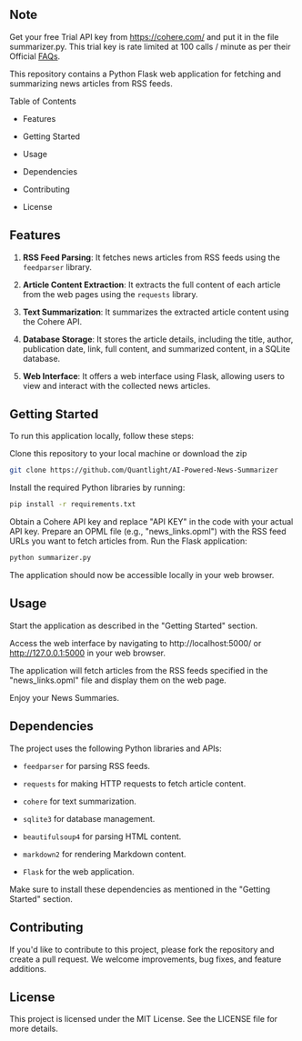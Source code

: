   

## Note

Get your free Trial API key from https://cohere.com/ and put it in the file summarizer.py. This trial key is rate limited at 100 calls / minute as per their Official [FAQs](https://cohere.com/pricing).

This repository contains a Python Flask web application for fetching and summarizing news articles from RSS feeds.

Table of Contents

- Features

- Getting Started

- Usage

- Dependencies

- Contributing

- License

## Features

1. **RSS Feed Parsing**: It fetches news articles from RSS feeds using the `feedparser` library.

2. **Article Content Extraction**: It extracts the full content of each article from the web pages using the `requests` library.

3. **Text Summarization**: It summarizes the extracted article content using the Cohere API.

4. **Database Storage**: It stores the article details, including the title, author, publication date, link, full content, and summarized content, in a SQLite database.

5. **Web Interface**: It offers a web interface using Flask, allowing users to view and interact with the collected news articles.

  

## Getting Started

To run this application locally, follow these steps:

Clone this repository to your local machine or download the zip

``` bash
git clone https://github.com/Quantlight/AI-Powered-News-Summarizer
```

Install the required Python libraries by running:

``` bash
pip install -r requirements.txt
```

Obtain a Cohere API key and replace "API KEY" in the code with your actual API key.
Prepare an OPML file (e.g., "news_links.opml") with the RSS feed URLs you want to fetch articles from.
Run the Flask application:

``` bash
python summarizer.py
```

The application should now be accessible locally in your web browser.

## Usage

Start the application as described in the "Getting Started" section.

Access the web interface by navigating to http://localhost:5000/ or http://127.0.0.1:5000 in your web browser.

The application will fetch articles from the RSS feeds specified in the "news_links.opml" file and display them on the web page.

Enjoy your News Summaries.

## Dependencies

The project uses the following Python libraries and APIs:

- `feedparser` for parsing RSS feeds.

- `requests` for making HTTP requests to fetch article content.

- `cohere` for text summarization.

- `sqlite3` for database management.

- `beautifulsoup4` for parsing HTML content.

- `markdown2` for rendering Markdown content.

- `Flask` for the web application.

Make sure to install these dependencies as mentioned in the "Getting Started" section.

## Contributing

If you'd like to contribute to this project, please fork the repository and create a pull request. We welcome improvements, bug fixes, and feature additions.

## License

This project is licensed under the MIT License. See the LICENSE file for more details.
